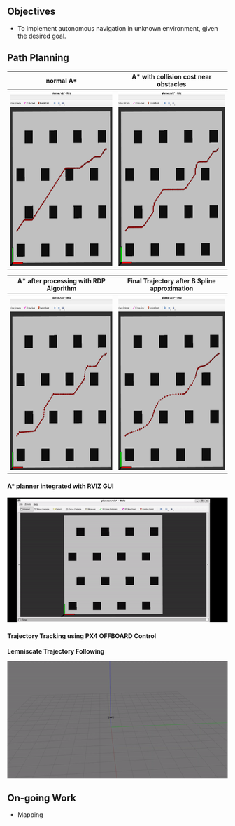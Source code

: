 
## Objectives
* To implement autonomous navigation in unknown environment, given the desired goal.

## Path Planning

normal A*      |  A* with collision cost near obstacles
:-------------------------:|:-------------------------:
<img src="https://github.com/Ayush1285/quadrotor_navigation/blob/main/results/normalastar.png" height="400"> | <img src="https://github.com/Ayush1285/quadrotor_navigation/blob/main/results/astarwithcollisioncost.png" height="400">

A* after processing with RDP Algorithm   |  Final Trajectory after B Spline approximation
:-------------------------:|:-------------------------:
<img src="https://github.com/Ayush1285/quadrotor_navigation/blob/main/results/astarafterrdp.png" height="400"> | <img src="https://github.com/Ayush1285/quadrotor_navigation/blob/main/results/finaltraj.png" height="400">

#### A* planner integrated with RVIZ GUI

![](https://github.com/Ayush1285/quadrotor_navigation/blob/main/results/astarrviz.gif)

#### Trajectory Tracking using PX4 OFFBOARD Control
**Lemniscate Trajectory Following**

![](https://github.com/Ayush1285/quadrotor_navigation/blob/main/results/lemniscatetraj.gif)


## On-going Work
* Mapping 



